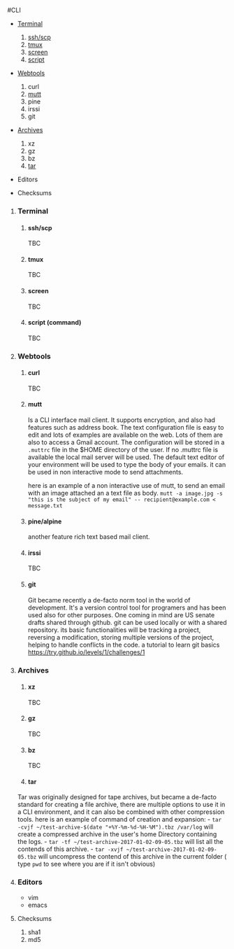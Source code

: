 #CLI

- [Terminal](#Terminal)
    1. [ssh/scp](#ssh)
    1. [tmux](#tmux)
    1. [screen](#screen)
    1. [script](#script)


- [Webtools](#Webtools)
    1. curl
    1. [mutt](#mutt)
    1. pine
    1. irssi
    1. git

- [Archives](#Archives)
    1. xz
    1. gz
    1. bz
    1. [tar](#tar)
- Editors

- Checksums



1. ### Terminal <a name=terminal></a>
    1. #### ssh/scp <a name=ssh></a>
        TBC
    1. #### tmux <a name=tmux></a>
        TBC
    1. #### screen <a name=screen></a>
        TBC
    1. #### script (command) <a name=script></a>
        TBC

1. ### Webtools <a name=webtools></a>
    1. #### curl <a name=curl></a>
        TBC
    1. #### mutt <a name=mutt></a>
        Is a CLI interface mail client. It supports encryption, and also had features such as address book.
        The text configuration file is easy to edit and lots of examples are available on the web. Lots of them are also to access a Gmail account. The configuration will be stored in a `.muttrc` file in the $HOME directory of the user.
        If no .muttrc file is available the local mail server will be used.
        The default text editor of your environment will be used to type the body of your emails.
        it can be used in non interactive mode to send attachments.

        here is an example of a non interactive use of mutt, to send an email with an image attached an a text file as body.
        `mutt -a image.jpg -s "this is the subject of my email" -- recipient@example.com < message.txt`

    1. #### pine/alpine <a name=pine></a>
        another feature rich text based mail client.
    1. #### irssi <a name=irssi></a>
        TBC
    1. #### git <a name=git></a>
        Git became recently a de-facto norm tool in the world of development. It's a version control tool for programers and has been used also for other purposes. One coming in mind are US senate drafts shared through github.
        git can be used locally or with a shared repository.
        its basic functionalities will be tracking a project, reversing a modification, storing multiple versions of the project, helping to handle conflicts in the code.
        a tutorial to learn git basics https://try.github.io/levels/1/challenges/1

1. ### Archives <a name=Archives></a>

    1. #### xz <a name=xz></a>
        TBC
    1. #### gz <a name=gz></a>
        TBC
    1. #### bz <a name= bz></a>
        TBC
    1. #### tar <a name= tar></a>
    Tar was originally designed for tape archives, but became a de-facto standard for creating a file archive, there are multiple options to use it in a CLI environment, and it can also be combined with other compression tools.
    here is an example of command of creation and expansion:
        - `tar -cvjf ~/test-archive-$(date "+%Y-%m-%d-%H-%M").tbz /var/log` will create a compressed archive in the user's home Directory containing the logs.
        - `tar -tf ~/test-archive-2017-01-02-09-05.tbz` will list all the contends of this archive.
        - `tar -xvjf ~/test-archive-2017-01-02-09-05.tbz` will uncompress the contend of this archive in the current folder ( type `pwd` to see where you are if it isn't obvious)



1. ### Editors <a name=editors></a>
    - vim
    - emacs

1. Checksums
    1. sha1
    1. md5

